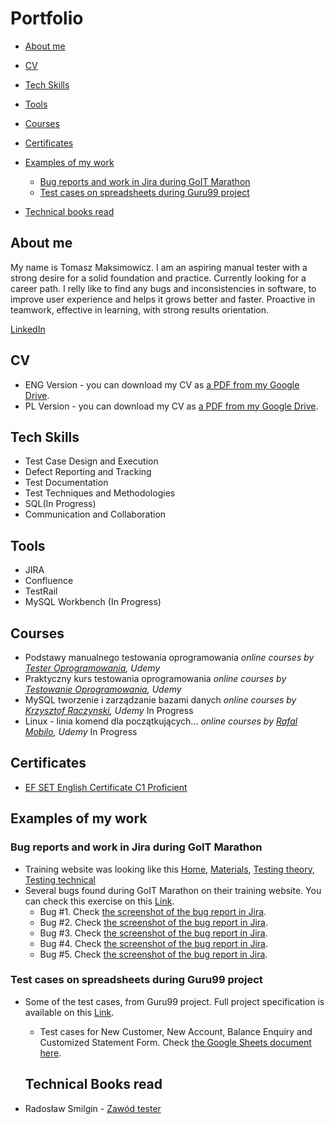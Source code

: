 # Portfolio
- [About me](#about-me)
- [CV](#cv)
- [Tech Skills](#tech-skills)
- [Tools](#tools)
- [Courses](#courses)
- [Certificates](#certificates)
- [Examples of my work](#examples-of-my-work)
  * [Bug reports and work in Jira during GoIT Marathon](bug-reports-and-work-in-jira-during-GoIT-Marathon)
  * [Test cases on spreadsheets during Guru99 project](Test-cases-on-spreadsheets-during-Guru99-project)
  
- [Technical books read](#technical-books-read)

## About me
My name is Tomasz Maksimowicz. I am an aspiring manual tester with a strong desire for a solid foundation and practice. Currently looking for a career path. I relly like to find any bugs and inconsistencies in software, to improve user experience and helps it grows better and faster. Proactive in teamwork, effective in learning, with strong results orientation.

[LinkedIn](https://www.linkedin.com/in/tomasz-maksimowicz-74a33116b/)


 ## CV

- ENG Version - you can download my CV as [a PDF from my Google Drive](https://drive.google.com/file/d/14Sa92jydw36qoAiwp_C1QpCxlGhfed_q/view?usp=sharing).
- PL Version - you can download my CV as [a PDF from my Google Drive](https://drive.google.com/file/d/1-yBsUe66NU8e0nF1KYRSj-8vuUuiceaZ/view?usp=share_link).
 
 
## Tech Skills
 
  - Test Case Design and Execution
  - Defect Reporting and Tracking
  - Test Documentation
  - Test Techniques and Methodologies
  - SQL(In Progress)
  - Communication and Collaboration
  
  
## Tools

  - JIRA
  - Confluence
  - TestRail
  - MySQL Workbench (In Progress)
  
  
## Courses
  
  - Podstawy manualnego testowania oprogramowania 
*online courses by [Tester Oprogramowania](https://www.udemy.com/course/kurs-testowania-oprogramowania/), Udemy*
  - Praktyczny kurs testowania oprogramowania
*online courses by [Testowanie Oprogramowania](https://www.udemy.com/course/praktyczny-kurs-testowania-oprogramowania/), Udemy*
  - MySQL tworzenie i zarządzanie bazami danych
*online courses by [Krzysztof Raczynski](https://www.udemy.com/course/mysql-tworzenie-i-zarzadzanie-bazami-danych/), Udemy*   In Progress
  - Linux - linia komend dla początkujących...
*online courses by [Rafal Mobilo](https://www.udemy.com/course/linux101/), Udemy*      In Progress


## Certificates
- [EF SET English Certificate C1 Proficient](https://www.efset.org/cert/zkjgL1)


## Examples of my work

### Bug reports and work in Jira during GoIT Marathon

- Training website was looking like this [Home](https://drive.google.com/file/d/1FX-nyiH6mY5V5BPchavCe2C5ECpCCIWS/view?usp=share_link), [Materials](https://drive.google.com/file/d/1KmH2eU5UPE8E1KvLeHoXCreRYR6sm6zk/view?usp=share_link), [Testing theory](https://drive.google.com/file/d/17qZz3WxpgWMLhoXtbyvJ49T1Pnnqss0X/view?usp=share_link), [Testing technical](https://drive.google.com/file/d/1njLj8OzWaQZW14fKqdLpyxoIJFbUZl2j/view?usp=share_link)
- Several bugs found during GoIT Marathon on their training website. You can check this exercise on this [Link](https://drive.google.com/file/d/1P8iUFPhRUNA49fDQ8So2xEX3FS5Bv-Ef/view?usp=share_link).
  * Bug #1. Check [the screenshot of the bug report in Jira](https://drive.google.com/file/d/1vwYoCfSAGvtUe1RXB_3XodDo221uS_Gj/view?usp=share_link).
  * Bug #2. Check [the screenshot of the bug report in Jira](https://drive.google.com/file/d/17U5ntcOMqk1JS1QOpwKm4Q0hQGK4A8V4/view?usp=share_link).
  * Bug #3. Check [the screenshot of the bug report in Jira](https://drive.google.com/file/d/1OtxjV1DlqcsXsi2gz1KH8VWnGHVZw6L0/view?usp=share_link).
  * Bug #4. Check [the screenshot of the bug report in Jira](https://drive.google.com/file/d/1XiU0Z5f_pJPnv7URLO3zzr7A0mTgICHe/view?usp=share_link).
  * Bug #5. Check [the screenshot of the bug report in Jira](https://drive.google.com/file/d/1swVZn4jERGo_JYjLwp4R6sHpDiNQ-zMQ/view?usp=share_link).

### Test cases on spreadsheets during Guru99 project

- Some of the test cases, from Guru99 project. Full project specification is available on this [Link](https://drive.google.com/file/d/1Ung9J6vhVkQ5SP282S_LeDnTX_U2uP_8/view?usp=share_link).
  * Test cases for New Customer, New Account, Balance Enquiry and Customized Statement Form. Check [the Google Sheets document here](https://docs.google.com/spreadsheets/d/1Li4frAsMfgC6Gczj-uEXCwOIFxBEBqGBCjw9MYxYt10/edit?usp=sharing).
  
  ## Technical Books read
* Radosław Smilgin - [Zawód tester](https://ksiegarnia.pwn.pl/Zawod-tester.-Od-decyzji-do-zdobycia-doswiadczenia,743423772,p.html)

  
